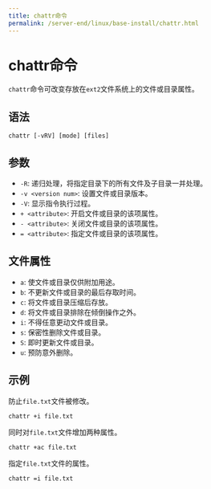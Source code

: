 ```yaml
---
title: chattr命令
permalink: /server-end/linux/base-install/chattr.html
---
```


# chattr命令

`chattr`命令可改变存放在`ext2`文件系统上的文件或目录属性。

## 语法

```shell
chattr [-vRV] [mode] [files]
```

## 参数

- `-R`: 递归处理，将指定目录下的所有文件及子目录一并处理。
- `-v <version num>`: 设置文件或目录版本。
- `-V`: 显示指令执行过程。
- `+ <attribute>`: 开启文件或目录的该项属性。
- `- <attribute>`: 关闭文件或目录的该项属性。
- `= <attribute>`: 指定文件或目录的该项属性。

## 文件属性

- `a`: 使文件或目录仅供附加用途。
- `b`: 不更新文件或目录的最后存取时间。
- `c`: 将文件或目录压缩后存放。
- `d`: 将文件或目录排除在倾倒操作之外。
- `i`: 不得任意更动文件或目录。
- `s`: 保密性删除文件或目录。
- `S`: 即时更新文件或目录。
- `u`: 预防意外删除。

## 示例

防止`file.txt`文件被修改。

```shell
chattr +i file.txt
```

同时对`file.txt`文件增加两种属性。

```shell
chattr +ac file.txt
```

指定`file.txt`文件的属性。

```shell
chattr =i file.txt
```
